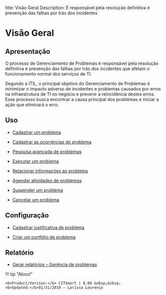 title: Visão Geral 
Description: É responsável pela resolução definitiva e prevenção das falhas por trás dos incidentes

# Visão Geral

Apresentação
----------------

O processo de Gerenciamento de Problemas é responsável pela resolução definitiva
e prevenção das falhas por trás dos incidentes que afetam o funcionamento normal
dos serviços de TI.

Segundo a ITIL, o principal objetivo do Gerenciamento de Problemas é minimizar o
impacto adverso de incidentes e problemas causados por erros na infraestrutura
de TI no negócio e prevenir a reincidência destes erros. Esse processo busca
encontrar a causa principal dos problemas e iniciar a ação que eliminará o erro.

Uso
----------------

-   [Cadastrar um problema](/pt-br/citsmart-platform-8/processes/problem/use/register-problem.html)

-   [Cadastrar as ocorrências do problema](/pt-br/citsmart-platform-8/processes/problem/use/problem-occurrences.html)

-   [Pesquisa avançada de problemas](/pt-br/citsmart-platform-8/processes/problem/use/advanced-search-for-problem.html)

-   [Executar um problema](/pt-br/citsmart-platform-8/processes/problem/use/problem-execution.html)

-   [Relacionar informações ao problema](/pt-br/citsmart-platform-8/processes/problem/use/relate-information-to-problem.html)

-   [Agendar atividades de problemas](/pt-br/citsmart-platform-8/processes/problem/use/schedule-problem-activities.html)

-   [Suspender um problema](/pt-br/citsmart-platform-8/processes/problem/use/suspend-problem.html)

-   [Cancelar um problema](/pt-br/citsmart-platform-8/processes/problem/use/cancel-problem.html)

Configuração
----------------

-   [Cadastrar justificativa de problema](/pt-br/citsmart-platform-8/processes/problem/configuration/problem-justification.html)

-   [Criar um portfólio de problema](/pt-br/citsmart-platform-8/processes/problem/configuration/problem-portfolio.html)

Relatório
-------------

-   [Gerar relatórios – Gerência de problemas](/pt-br/citsmart-platform-8/processes/problem/use/generate-reports-problem-management.html)

!!! tip "About"

    <b>Product/Version:</b> CITSmart | 8.00 &nbsp;&nbsp;
    <b>Updated:</b>01/31/2019 – Larissa Lourenço
